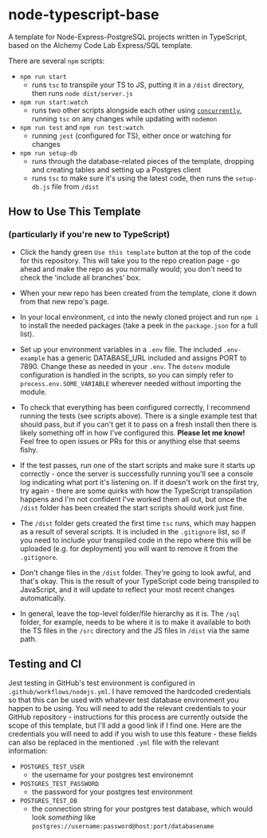 # node-typescript-base

A template for Node-Express-PostgreSQL projects written in TypeScript, based on the Alchemy Code Lab Express/SQL template.

There are several `npm` scripts:

- `npm run start`
  - runs `tsc` to transpile your TS to JS, putting it in a `/dist` directory, then runs `node dist/server.js`
- `npm run start:watch`
  - runs two other scripts alongside each other using [`concurrently`](https://www.npmjs.com/package/concurrently), running `tsc` on any changes while updating with `nodemon`
- `npm run test` and `npm run test:watch`
  - running `jest` (configured for TS), either once or watching for changes
- `npm run setup-db`
  - runs through the database-related pieces of the template, dropping and creating tables and setting up a Postgres client
  - runs `tsc` to make sure it's using the latest code, then runs the `setup-db.js` file from `/dist`

## How to Use This Template

### (particularly if you're new to TypeScript)

- Click the handy green `Use this template` button at the top of the code for this repository. This will take you to the repo creation page - go ahead and make the repo as you normally would; you don't need to check the 'include all branches' box.

- When your new repo has been created from the template, clone it down from that new repo's page.

- In your local environment, `cd` into the newly cloned project and run `npm i` to install the needed packages (take a peek in the `package.json` for a full list).

- Set up your environment variables in a `.env` file. The included `.env-example` has a generic DATABASE_URL included and assigns PORT to 7890. Change these as needed in your `.env`. The `dotenv` module configuration is handled in the scripts, so you can simply refer to `process.env.SOME_VARIABLE` wherever needed without importing the module.

- To check that everything has been configured correctly, I recommend running the tests (see scripts above). There is a single example test that should pass, but if you can't get it to pass on a fresh install then there is likely something off in how I've configured this. **Please let me know!** Feel free to open issues or PRs for this or anything else that seems fishy.

- If the test passes, run one of the start scripts and make sure it starts up correctly - once the server is successfully running you'll see a console log indicating what port it's listening on. If it doesn't work on the first try, try again - there are some quirks with how the TypeScript transpilation happens and I'm not confident I've worked them all out, but once the `/dist` folder has been created the start scripts should work just fine.

- The `/dist` folder gets created the first time `tsc` runs, which may happen as a result of several scripts. It is included in the `.gitignore` list, so if you need to include your transpiled code in the repo where this will be uploaded (e.g. for deployment) you will want to remove it from the `.gitignore`.

- Don't change files in the `/dist` folder. They're going to look awful, and that's okay. This is the result of your TypeScript code being transpiled to JavaScript, and it will update to reflect your most recent changes automatically.

- In general, leave the top-level folder/file hierarchy as it is. The `/sql` folder, for example, needs to be where it is to make it available to both the TS files in the `/src` directory and the JS files in `/dist` via the same path.

## Testing and CI
Jest testing in GitHub's test environment is configured in `.github/workflows/nodejs.yml`. I have removed the hardcoded credentials so that this can be used with whatever test database environment you happen to be using. You will need to add the relevant credentials to your GitHub repository - instructions for this process are currently outside the scope of this template, but I'll add a good link if I find one. Here are the credentials you will need to add if you wish to use this feature - these fields can also be replaced in the mentioned `.yml` file with the relevant information:
- `POSTGRES_TEST_USER`
  - the username for your postgres test environemnt
- `POSTGRES_TEST_PASSWORD`
  - the password for your postgres test environment
- `POSTGRES_TEST_DB`
  - the connection string for your postgres test database, which would look *something* like `postgres://username:password@host:port/databasename`